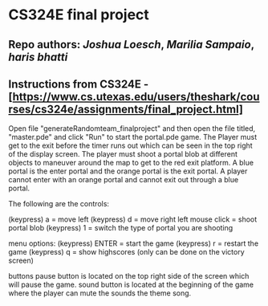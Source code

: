 # CS324E final project

## Repo authors: *Joshua Loesch*, *Marilia Sampaio*, *haris bhatti*
## Instructions from CS324E - [https://www.cs.utexas.edu/users/theshark/courses/cs324e/assignments/final_project.html]

Open file "generateRandomteam_finalproject" and then open the file titled, "master.pde"  and click "Run" to start the portal.pde game. The Player must get to the exit before the timer runs out which can be seen in the top right of the display screen. The player must shoot a portal blob at different objects to maneuver around the map to get to the red exit platform. A blue portal is the enter portal and the orange portal is the exit portal. A player cannot enter with an orange portal and cannot exit out through a blue portal. 

The following are the controls:

(keypress) a = move left
(keypress) d = move right
left mouse click = shoot portal blob 
(keypress) 1 = switch the type of portal you are shooting 

menu options:
(keypress) ENTER = start the game
(keypress) r = restart the game
(keypress) q = show highscores (only can be done on the victory screen)

buttons
pause button is located on the top right side of the screen which will pause the game.
sound button is located at the beginning of the game where the player can mute the sounds the theme song. 